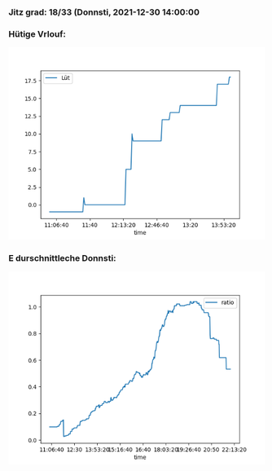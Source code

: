 ### Jitz grad: 18/33 (Donnsti, 2021-12-30 14:00:00

### Hütige Vrlouf:
![Graph](Today.png)

### E durschnittleche Donnsti:
![Graph](Donnsti.png)